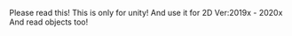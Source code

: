 Please read this!
This is only for unity!
And use it for 2D
Ver:2019x - 2020x
And read objects too!
